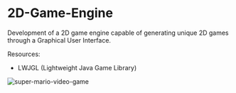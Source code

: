 # 2D-Game-Engine
Development of a 2D game engine capable of generating unique 2D games through a Graphical User Interface.

Resources:

  - LWJGL (Lightweight Java Game Library)

![super-mario-video-game](https://user-images.githubusercontent.com/65887526/195723019-51cb84d4-f142-4bf2-ac02-0f82b1954e5c.gif)
